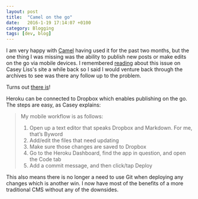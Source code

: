 ```yaml
---
layout: post
title:  "Camel on the go"
date:   2016-1-19 17:14:07 +0100
category: Blogging
tags: [dev, blog]
---
```


I am very happy with [Camel][cmlgit] having used it for the past two months, but the one thing I was missing was the ability to publish new posts or make edits on the go via mobile devices. I remembered [reading][uncomfortablecamel] about this issue on Casey Liss's site a while back so I said I would venture back through the archives to see was there any follow up to the problem. 

Turns out [there is][solution]!

Heroku can be connected to Dropbox which enables publishing on the go. The steps are easy, as Casey explains:

>My mobile workflow is as follows:
>	1.	Open up a text editor that speaks Dropbox and Markdown. For me, that’s Byword
>	2.	Add/edit the files that need updating
>	3.	Make sure those changes are saved to Dropbox
>	4.	Go to the Heroku Dashboard, find the app in question, and open the Code tab
>	5.	Add a commit message, and then click/tap Deploy

This also means there is no longer a need to use Git when deploying any changes which is another win. I now have most of the benefits of a more traditional CMS without any of the downsides. 

[cmlgit]: https://github.com/cliss/camel
[uncomfortablecamel]: https://www.caseyliss.com/2014/10/6/uncomfortable-riding-this-camel
[solution]: https://www.caseyliss.com/2014/11/19/heroku-adds-dropbox-support